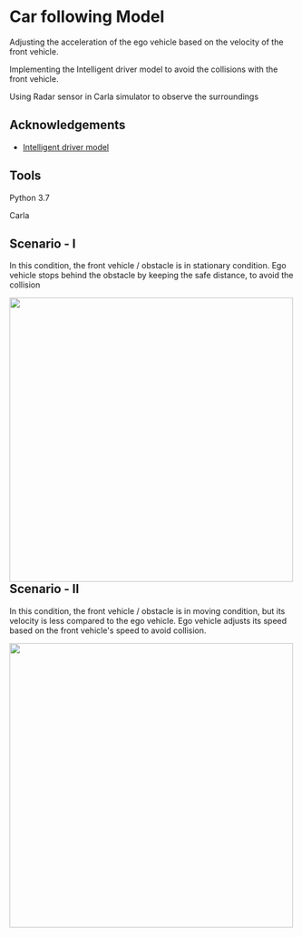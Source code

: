 
# Car following Model

Adjusting the acceleration of the ego vehicle based on the velocity of the front vehicle. 

Implementing the Intelligent driver model to avoid the collisions with the front vehicle.

Using Radar sensor in Carla simulator to observe the surroundings




## Acknowledgements

 - [Intelligent driver model](https://en.wikipedia.org/wiki/Intelligent_driver_model)
## Tools

Python 3.7

Carla
## Scenario - I

In this condition, the front vehicle / obstacle is in stationary condition. Ego vehicle stops behind the obstacle by keeping the safe distance, to avoid the collision

<p><img align="left" src="https://github.com/Sheikfarooq/Intelligent_driver_model/blob/main/Obstacle_Stationary.gif" width="500" /></p>















## Scenario - II

In this condition, the front vehicle / obstacle is in moving condition, but its velocity is less compared to the ego vehicle. Ego vehicle adjusts its speed based on the front vehicle's speed to avoid collision.

<p><img align="left" src="https://github.com/Sheikfarooq/Intelligent_driver_model/blob/main/Obstacle_Moving.gif" width="500" /></p>

